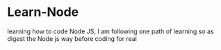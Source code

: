# Learn-Node
learning how to code Node JS, I am following one path of learning so as digest the Node js way before coding for real

